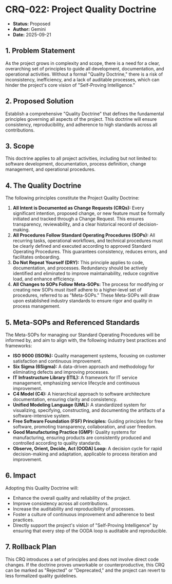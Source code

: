 # CRQ-022: Project Quality Doctrine

*   **Status:** Proposed
*   **Author:** Gemini
*   **Date:** 2025-09-21

## 1. Problem Statement

As the project grows in complexity and scope, there is a need for a clear, overarching set of principles to guide all development, documentation, and operational activities. Without a formal "Quality Doctrine," there is a risk of inconsistency, inefficiency, and a lack of auditable processes, which can hinder the project's core vision of "Self-Proving Intelligence."

## 2. Proposed Solution

Establish a comprehensive "Quality Doctrine" that defines the fundamental principles governing all aspects of the project. This doctrine will ensure consistency, reproducibility, and adherence to high standards across all contributions.

## 3. Scope

This doctrine applies to all project activities, including but not limited to: software development, documentation, process definition, change management, and operational procedures.

## 4. The Quality Doctrine

The following principles constitute the Project Quality Doctrine:

1.  **All Intent is Documented as Change Requests (CRQs):** Every significant intention, proposed change, or new feature must be formally initiated and tracked through a Change Request. This ensures transparency, reviewability, and a clear historical record of decision-making.
2.  **All Procedures Follow Standard Operating Procedures (SOPs):** All recurring tasks, operational workflows, and technical procedures must be clearly defined and executed according to approved Standard Operating Procedures. This guarantees consistency, reduces errors, and facilitates onboarding.
3.  **Do Not Repeat Yourself (DRY):** This principle applies to code, documentation, and processes. Redundancy should be actively identified and eliminated to improve maintainability, reduce cognitive load, and enhance efficiency.
4.  **All Changes to SOPs Follow Meta-SOPs:** The process for modifying or creating new SOPs must itself adhere to a higher-level set of procedures, referred to as "Meta-SOPs." These Meta-SOPs will draw upon established industry standards to ensure rigor and quality in process management.

## 5. Meta-SOPs and Referenced Standards

The Meta-SOPs for managing our Standard Operating Procedures will be informed by, and aim to align with, the following industry best practices and frameworks:

*   **ISO 9000 (ISO9k):** Quality management systems, focusing on customer satisfaction and continuous improvement.
*   **Six Sigma (6Sigma):** A data-driven approach and methodology for eliminating defects and improving processes.
*   **IT Infrastructure Library (ITIL):** A framework for IT service management, emphasizing service lifecycle and continuous improvement.
*   **C4 Model (C4):** A hierarchical approach to software architecture documentation, ensuring clarity and consistency.
*   **Unified Modeling Language (UML):** A standardized system for visualizing, specifying, constructing, and documenting the artifacts of a software-intensive system.
*   **Free Software Foundation (FSF) Principles:** Guiding principles for free software, promoting transparency, collaboration, and user freedom.
*   **Good Manufacturing Practice (GMP):** Quality systems for manufacturing, ensuring products are consistently produced and controlled according to quality standards.
*   **Observe, Orient, Decide, Act (OODA) Loop:** A decision cycle for rapid decision-making and adaptation, applicable to process iteration and improvement.

## 6. Impact

Adopting this Quality Doctrine will:
*   Enhance the overall quality and reliability of the project.
*   Improve consistency across all contributions.
*   Increase the auditability and reproducibility of processes.
*   Foster a culture of continuous improvement and adherence to best practices.
*   Directly support the project's vision of "Self-Proving Intelligence" by ensuring that every step of the OODA loop is auditable and reproducible.

## 7. Rollback Plan

This CRQ introduces a set of principles and does not involve direct code changes. If the doctrine proves unworkable or counterproductive, this CRQ can be marked as "Rejected" or "Deprecated," and the project can revert to less formalized quality guidelines.
